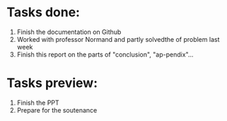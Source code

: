 # Tasks done:

1. Finish the documentation on Github
2. Worked with professor Normand and partly solvedthe of problem last week  
3. Finish this report on the parts of "conclusion", "ap-pendix"...

# Tasks preview:
1. Finish the PPT
2. Prepare for the soutenance
